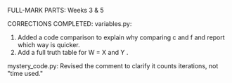 FULL-MARK PARTS:
Weeks 3 & 5

CORRECTIONS COMPLETED:
variables.py:
1. Added a code comparison to explain why comparing c and f and report which way is quicker.
2. Add a full truth table for W = X and Y .

mystery_code.py:
Revised the comment to clarify it counts iterations, not "time used."